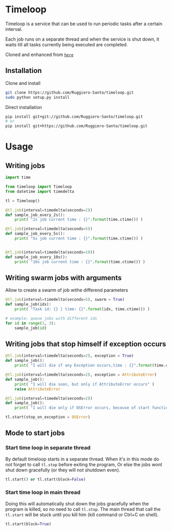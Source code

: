 # Timeloop
Timeloop is a service that can be used to run periodic tasks after a certain interval.

Each job runs on a separate thread and when the service is shut down, it waits till all tasks currently being executed are completed.

Cloned and enhanced from [`here`](https://github.com/sankalpjonn/timeloop.git)

## Installation
Clone and install
```sh
git clone https://github.com/Ruggiero-Santo/timeloop.git
sudo python setup.py install
```

Direct installation 
```sh
pip install git+git://github.com/Ruggiero-Santo/timeloop.git
# or
pip install git+https://github.com/Ruggiero-Santo/timeloop.git
```

# Usage

## Writing jobs
```python
import time

from timeloop import Timeloop
from datetime import timedelta

tl = Timeloop()

@tl.job(interval=timedelta(seconds=2))
def sample_job_every_2s():
    print( "2s job current time : {}".format(time.ctime()) )

@tl.job(interval=timedelta(seconds=5))
def sample_job_every_5s():
    print( "5s job current time : {}".format(time.ctime()) )


@tl.job(interval=timedelta(seconds=10))
def sample_job_every_10s():
    print( "10s job current time : {}".format(time.ctime()) )
```

## Writing swarm jobs with arguments
Allow to create a swarm of job withe differend parameters
```python
@tl.job(interval=timedelta(seconds=5), swarm = True)
def sample_job(idx):
    print( "Task id: {} | time: {}".format(idx, time.ctime()) )

# example: queue jobs with different ids
for id in range(1, 3):
	sample_job(id)
```

## Writing jobs that stop himself if exception occurs
```python
@tl.job(interval=timedelta(seconds=2), exception = True)
def sample_job():
    print( "I will die if any Exception occurs,time : {}".format(time.ctime()) )

@tl.job(interval=timedelta(seconds=2), exception = AttributeError)
def sample_job():
    print( "I will die soon, but only if AttributeError occurs" )
    raise AttributeError

@tl.job(interval=timedelta(seconds=2))
def sample_job():
    print( "I will die only if OSError occurs, becouse of start function" )

tl.start(stop_on_exception = OSError)
```
## Mode to start jobs

### Start time loop in separate thread
By default timeloop starts in a separate thread. When it's in this mode do not forget to call ```tl.stop``` before exiting the program, Or else the jobs wont shut down gracefully (or they will not shutdown even).
```python
tl.start() or tl.start(block=False)
```

### Start time loop in main thread
Doing this will automatically shut down the jobs gracefully when the program is killed, so no need to  call ```tl.stop```. The main thread that call the ```tl.start``` will be stuck until you kill him (kill command or Ctrl+C on shell).
```python
tl.start(block=True)
```